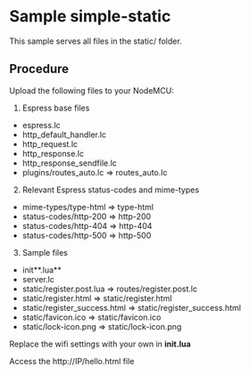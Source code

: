 # Sample simple-static

This sample serves all files in the static/ folder.


## Procedure
Upload the following files to your NodeMCU:

1. Espress base files
 * espress.lc  
 * http_default_handler.lc  
 * http_request.lc  
 * http_response.lc  
 * http_response_sendfile.lc  
 * plugins/routes_auto.lc => routes_auto.lc
 
2. Relevant Espress status-codes and mime-types  
 * mime-types/type-html => type-html  
 * status-codes/http-200 => http-200
 * status-codes/http-404 => http-404
 * status-codes/http-500 => http-500

3. Sample files
 * init**.lua**  
 * server.lc  
 * static/register.post.lua => routes/register.post.lc  
 * static/register.html  => static/register.html  
 * static/register_success.html  => static/register_success.html  
 * static/favicon.ico => static/favicon.ico  
 * static/lock-icon.png => static/lock-icon.png  

Replace the wifi settings with your own in **init.lua**

Access the http://IP/hello.html file